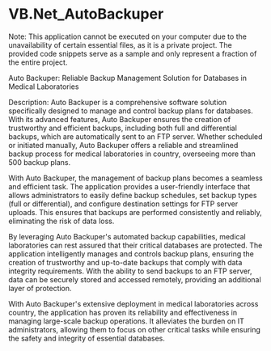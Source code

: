 # VB.Net_AutoBackuper

Note: This application cannot be executed on your computer due to the unavailability of certain essential files, as it is a private project. The provided code snippets serve as a sample and only represent a fraction of the entire project.

Auto Backuper: Reliable Backup Management Solution for Databases in Medical Laboratories

Description:
Auto Backuper is a comprehensive software solution specifically designed to manage and control backup plans for databases. With its advanced features, Auto Backuper ensures the creation of trustworthy and efficient backups, including both full and differential backups, which are automatically sent to an FTP server. Whether scheduled or initiated manually, Auto Backuper offers a reliable and streamlined backup process for medical laboratories in country, overseeing more than 500 backup plans.

With Auto Backuper, the management of backup plans becomes a seamless and efficient task. The application provides a user-friendly interface that allows administrators to easily define backup schedules, set backup types (full or differential), and configure destination settings for FTP server uploads. This ensures that backups are performed consistently and reliably, eliminating the risk of data loss.

By leveraging Auto Backuper's automated backup capabilities, medical laboratories can rest assured that their critical databases are protected. The application intelligently manages and controls backup plans, ensuring the creation of trustworthy and up-to-date backups that comply with data integrity requirements. With the ability to send backups to an FTP server, data can be securely stored and accessed remotely, providing an additional layer of protection.

With Auto Backuper's extensive deployment in medical laboratories across country, the application has proven its reliability and effectiveness in managing large-scale backup operations. It alleviates the burden on IT administrators, allowing them to focus on other critical tasks while ensuring the safety and integrity of essential databases.
